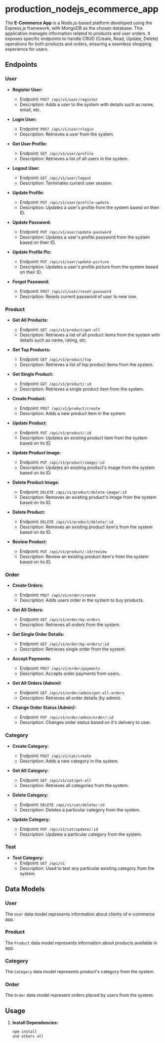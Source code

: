 # production_nodejs_ecommerce_app
 
The **E-Commerce App** is a Node.js-based platform developed using the Express.js framework, with MongoDB as the chosen database. This application manages information related to products and user orders. It exposes specific endpoints to handle CRUD (Create, Read, Update, Delete) operations for both products and orders, ensuring a seamless shopping experience for users.

## Endpoints

### User
- **Register User:**
  - Endpoint: `POST /api/v1/user/register`
  - Description: Adds a user to the system with details such as name, email, etc.

- **Login User:**
  - Endpoint: `POST /api/v1/user/rlogin`
  - Description: Retrieves a user from the system.

- **Get User Profile:**
  - Endpoint: `GET /api/v1/user/profile`
  - Description: Retrieves a list of all users in the system.

- **Logout User:**
  - Endpoint: `GET /api/v1/user/logout`
  - Description: Terminates current user session.

- **Update Profile:**
  - Endpoint: `PUT /api/v1/user/profile-update`
  - Description: Updates a user's profile from the system based on their ID.

- **Update Password:**
  - Endpoint: `PUT /api/v1/user/update-password`
  - Description: Updates a user's profile password from the system based on their ID.

- **Update Profile Pic:**
  - Endpoint: `PUT /api/v1/user/update-picture`
  - Description: Updates a user's profile picture from the system based on their ID.

- **Forgot Password:**
  - Endpoint: `POST /api/v1/user/reset-password`
  - Description: Resets current password of user to new one.

### Product
- **Get All Products:**
  - Endpoint: `GET /api/v1/product/get-all`
  - Description: Retrieves a list of all product items from the system with details such as name, rating, etc.

- **Get Top Products:**
  - Endpoint: `GET /api/v1/product/top`
  - Description: Retrieves a list of top product items from the system.

- **Get Single Product:**
  - Endpoint: `GET /api/v1/product/:id`
  - Description: Retrieves a single product item from the system.

- **Create Product:**
  - Endpoint: `POST /api/v1/product/create`
  - Description: Adds a new product item in the system.

- **Update Product:**
  - Endpoint: `PUT /api/v1/product/:id`
  - Description: Updates an existing product item from the system based on its ID.

- **Update Product Image:**
  - Endpoint: `PUT /api/v1/product/image/:id`
  - Description: Updates an existing product's image from the system based on its ID.

- **Delete Product Image:**
  - Endpoint: `DELETE /api/v1/product/delete-image/:id`
  - Description: Removes an existing product's image from the system based on its ID.

- **Delete Product:**
  - Endpoint: `DELETE /api/v1/product/delete/:id`
  - Description: Removes an existing product item's from the system based on its ID.

- **Review Product:**
  - Endpoint: `PUT /api/v1/product/:id/review`
  - Description: Review an existing product item's from the system based on its ID.

### Order
- **Create Orders:**
  - Endpoint: `POST /api/v1/order/create`
  - Description: Adds users order in the system to buy products.

- **Get All Orders:**
  - Endpoint: `GET /api/v1/order/my-orders`
  - Description: Retrieves all orders from the system.

- **Get Single Order Details:**
  - Endpoint: `GET /api/v1/order/my-orders/:id`
  - Description: Retrieves single order from the system.

- **Accept Payments:**
  - Endpoint: `POST /api/v1/order/payments`
  - Description: Accepts order payments from users.

- **Get All Orders (Admin):**
  - Endpoint: `GET /api/v1/order/admin/get-all-orders`
  - Description: Retrieves all order details (by admin).

- **Change Order Status (Admin):**
  - Endpoint: `PUT /api/v1/order/admin/order/:id`
  - Description: Changes order status based on it's delivery to user.

### Category
- **Create Category:**
  - Endpoint: `POST /api/v1/cat/create`
  - Description: Adds a new category in the system.

- **Get All Category:**
  - Endpoint: `GET /api/v1/cat/get-all`
  - Description: Retrieves all categories from the system.

- **Delete Category:**
  - Endpoint: `DELETE /api/v1/cat/delete/:id`
  - Description: Deletes a particular category from the system.

- **Update Category:**
  - Endpoint: `PUT /api/v1/cat/update/:id`
  - Description: Updates a particular category from the system.

### Test
- **Test Category:**
  - Endpoint: `GET /api/v1`
  - Description: Used to test any particular existing category from the system.

## Data Models

### User
The `User` data model represents information about clients of e-commerce app.

### Product
The `Product` data model represents information about products available in app.

### Category
The `Category` data model represents product's category from the system.

### Order
The `Order` data model represent orders placed by users from the system.

## Usage

1. **Install Dependencies:**
   ```bash
   npm install
   and others all



